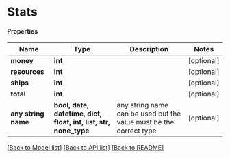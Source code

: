 # Stats

#### Properties
Name | Type | Description | Notes
------------ | ------------- | ------------- | -------------
**money** | **int** |  | [optional] 
**resources** | **int** |  | [optional] 
**ships** | **int** |  | [optional] 
**total** | **int** |  | [optional] 
**any string name** | **bool, date, datetime, dict, float, int, list, str, none_type** | any string name can be used but the value must be the correct type | [optional]

[[Back to Model list]](../README.md#documentation-for-models) [[Back to API list]](../README.md#documentation-for-api-endpoints) [[Back to README]](../README.md)


